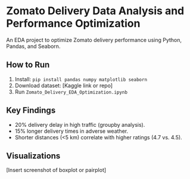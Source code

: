 # Zomato Delivery Data Analysis and Performance Optimization
An EDA project to optimize Zomato delivery performance using Python, Pandas, and Seaborn.

## How to Run
1. Install: `pip install pandas numpy matplotlib seaborn`
2. Download dataset: [Kaggle link or repo]
3. Run `Zomato_Delivery_EDA_Optimization.ipynb`

## Key Findings
- 20% delivery delay in high traffic (groupby analysis).
- 15% longer delivery times in adverse weather.
- Shorter distances (<5 km) correlate with higher ratings (4.7 vs. 4.5).

## Visualizations
[Insert screenshot of boxplot or pairplot]
